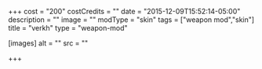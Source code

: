 +++
cost = "200"
costCredits = ""
date = "2015-12-09T15:52:14-05:00"
description = ""
image = ""
modType = "skin"
tags = ["weapon mod","skin"]
title = "verkh"
type = "weapon-mod"

[images]
  alt = ""
  src = ""

+++
